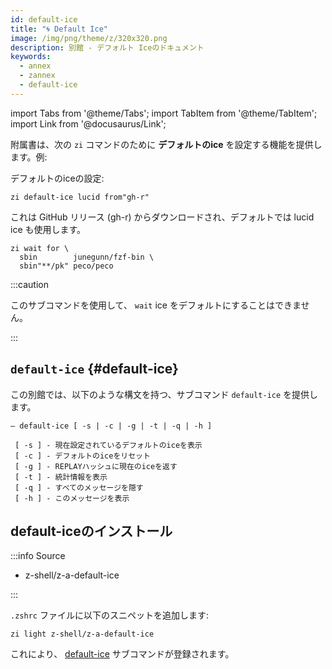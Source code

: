 ```yaml
---
id: default-ice
title: "🌀 Default Ice"
image: /img/png/theme/z/320x320.png
description: 別館 - デフォルト Iceのドキュメント
keywords:
  - annex
  - zannex
  - default-ice
---
```


<!-- @format -->

import Tabs from '@theme/Tabs'; import TabItem from '@theme/TabItem'; import Link from '@docusaurus/Link';

附属書は、次の `zi` コマンドのために **デフォルトのice** を設定する機能を提供します。例:

デフォルトのiceの設定:

```shell
zi default-ice lucid from"gh-r"
```

これは GitHub リリース (gh-r) からダウンロードされ、デフォルトでは lucid ice も使用します。

```shell showLineNumbers
zi wait for \
  sbin        junegunn/fzf-bin \
  sbin"**/pk" peco/peco
```

:::caution

このサブコマンドを使用して、 `wait` ice をデフォルトにすることはできません。

:::

## `default-ice` {#default-ice}

この別館では、以下のような構文を持つ、サブコマンド `default-ice` を提供します。

```shell showLineNumbers
— default-ice [ -s | -c | -g | -t | -q | -h ]

 [ -s ] - 現在設定されているデフォルトのiceを表示
 [ -c ] - デフォルトのiceをリセット
 [ -g ] - REPLAYハッシュに現在のiceを返す
 [ -t ] - 統計情報を表示
 [ -q ] - すべてのメッセージを隠す
 [ -h ] - このメッセージを表示
```

## default-iceのインストール

:::info Source

- <Link className="github-link" href="https://github.com/z-shell/z-a-default-ice">z-shell/z-a-default-ice</Link>

:::

<Tabs>
  <TabItem value="default" label="Default" default>

`.zshrc` ファイルに以下のスニペットを追加します:

```shell
zi light z-shell/z-a-default-ice
```

  </TabItem>
</Tabs>

これにより、 [default-ice](#default-ice) サブコマンドが登録されます。
